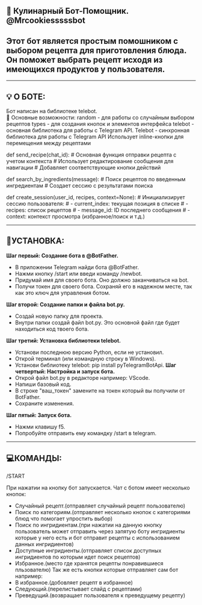
🍳 Кулинарный Бот-Помощник. @Mrcookiesssssbot
-
Этот бот является простым помошником с выбором рецепта для приготовления блюда. 
Он поможет выбрать рецепт исходя из имеющихся продуктов у пользователя. 
-
_______________________________________________________________________________________________________________________________________________________________________________________________________________________________________________________________________________________
💡 О БОТЕ:
-
Бот написан на библиотеке telebot.  
🌟 Основные возможности:
random - для работы со случайным выбором рецептов
types - для создания кнопок и элементов интерфейса
telebot - основная библиотека для работы с Telegram API. Telebot - синхронная библиотека для работы с Telegram API
Использует inline-кнопки для перемещения между рецептами


def send_recipe(chat_id):
    # Основная функция отправки рецепта с учетом контекста
    # Использует редактирование сообщения для навигации
    # Добавляет соответствующие кнопки действий

    
def search_by_ingredients(message):
    # Поиск рецептов по введенным ингредиентам
    # Создает сессию с результатами поиска

    
def create_session(user_id, recipes, context=None):
    # Инициализирует сессию пользователя:
    # - current_index: текущая позиция в списке
    # - recipes: список рецептов
    # - message_id: ID последнего сообщения
    # - context: контекст просмотра (избранное/поиск и т.д.)
___________________________________________________________________________________________________________________________________________________________________________________________________________________________________________________________________________________________
📖УСТАНОВКА:
-
**Шаг первый: Создание бота в @BotFather.**
  - В приложении Telegram найди бота @BotFather.
  - Нажми кнопку /start или введи команду /newbot.
  - Придумай имя для своего бота. Оно должно заканчиваться на bot.
  - Получи токен для своего бота. Сохраняй его в надежном месте, так как это ключ для управления ботом.


**Шаг второй: Создание папки и файла bot.py.**
  - Создай новую папку для проекта.
  - Внутри папки создай файл bot.py. Это основной файл где будет находиться код твоего бота.


**Шаг третий: Установка библиотеки telebot.**
  - Установи последнюю версию Python, если не установил.
  - Открой терминал (или командную строку в Windows).
  - Установи библиотеку telebot: pip install pyTelegramBotApi.
**Шаг четвертый: Настройка и запуск бота.**
  - Открой файл bot.py в редакторе например: VScode.
  - Напиши базовый код.
  - В строке "ваш_токен" замените на токен который вы получили от BotFather.
  - Сохраните изменения.


**Шаг пятый: Запуск бота.**
  - Нажми клавишу f5.
  - Попробуйте отправить ему командку /start в telegram.


_____________________________________________________________________________________________________________________________________________________________________________________________________________________________________________________________________________________________
💻КОМАНДЫ:
---
/START

При нажатии на кнопку бот запускается. Чат с ботом имеет несколько кнопок:
- Случайный рецепт.(отправляет случайный рецепт пользователю)
- Поиск по категориям.(отправляет несколько кнопок с категориями блюд что помогает упростить выбор)
- Поиск по ингридиентам.(при нажатии на данную кнопку пользователь может отправить через запятую боту ингридиенты которые у него есть и бот отправит рецепты с использованием данных ингридиентов)
- Доступные  ингридиенты.(отправляет список доступных ингридиентов по которым идет поиск рецептов)
- Избранное.(место где хранятся рецепты понравившиеся пльзователю)
Так же есть кнопки которые отправляет сам бот например:
- В избранное.(добовляет рецепт в избранное)
- Следующий.(перелистывает слайд с рецептами)
- Преведущий.(возвращает пользователя к преведущему рецепту)


